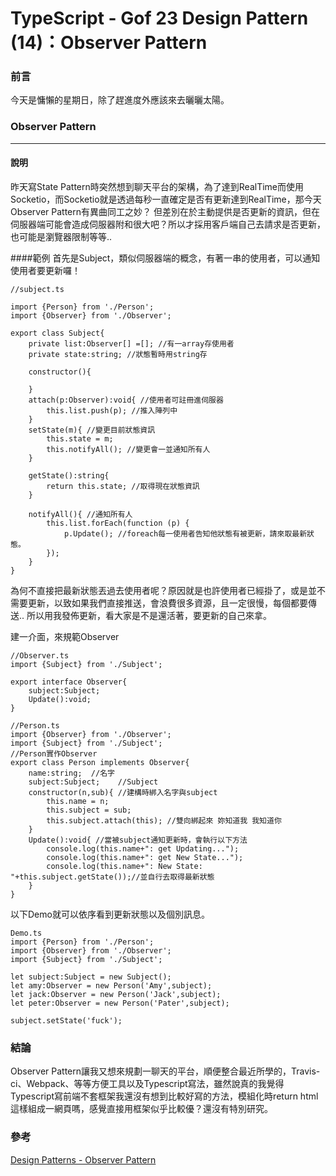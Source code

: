 # TypeScript - Gof 23 Design Pattern (14)：Observer Pattern
### 前言
今天是慵懶的星期日，除了趕進度外應該來去曬曬太陽。

### Observer Pattern
---
#### 說明
昨天寫State Pattern時突然想到聊天平台的架構，為了達到RealTime而使用Socketio，而Socketio就是透過每秒一直確定是否有更新達到RealTime，那今天Observer Pattern有異曲同工之妙？ 但差別在於主動提供是否更新的資訊，但在伺服器端可能會造成伺服器附和很大吧？所以才採用客戶端自己去請求是否更新，也可能是瀏覽器限制等等..

####範例
首先是Subject，類似伺服器端的概念，有著一串的使用者，可以通知使用者要更新囉！
```
//subject.ts

import {Person} from './Person';
import {Observer} from './Observer';

export class Subject{
    private list:Observer[] =[]; //有一array存使用者
    private state:string; //狀態暫時用string存
    
    constructor(){
        
    }
    attach(p:Observer):void{ //使用者可註冊進伺服器
        this.list.push(p); //推入陣列中
    }
    setState(m){ //變更目前狀態資訊 
        this.state = m; 
        this.notifyAll(); //變更會一並通知所有人
    }

    getState():string{
        return this.state; //取得現在狀態資訊
    }

    notifyAll(){ //通知所有人
        this.list.forEach(function (p) {
            p.Update(); //foreach每一使用者告知他狀態有被更新，請來取最新狀態。
        }); 
    }
}
```
為何不直接把最新狀態丟過去使用者呢？原因就是也許使用者已經掛了，或是並不需要更新，以致如果我們直接推送，會浪費很多資源，且一定很慢，每個都要傳送.. 所以用我發佈更新，看大家是不是還活著，要更新的自己來拿。

建一介面，來規範Observer
```
//Observer.ts
import {Subject} from './Subject';

export interface Observer{
    subject:Subject;
    Update():void;
}
```

```
//Person.ts
import {Observer} from './Observer';
import {Subject} from './Subject';
//Person實作Observer
export class Person implements Observer{
    name:string;  //名字
    subject:Subject;    //Subject
    constructor(n,sub){ //建構時綁入名字與subject
        this.name = n;
        this.subject = sub;
        this.subject.attach(this); //雙向綁起來 妳知道我 我知道你
    }
    Update():void{ //當被subject通知更新時，會執行以下方法
        console.log(this.name+": get Updating...");
        console.log(this.name+": get New State...");
        console.log(this.name+": New State: "+this.subject.getState());//並自行去取得最新狀態
    }
}
```

以下Demo就可以依序看到更新狀態以及個別訊息。
```
Demo.ts
import {Person} from './Person';
import {Observer} from './Observer';
import {Subject} from './Subject';

let subject:Subject = new Subject();
let amy:Observer = new Person('Amy',subject);
let jack:Observer = new Person('Jack',subject);
let peter:Observer = new Person('Pater',subject);

subject.setState('fuck');
```

### 結論
Observer Pattern讓我又想來規劃一聊天的平台，順便整合最近所學的，Travis-ci、Webpack、等等方便工具以及Typescript寫法，雖然說真的我覺得Typescript寫前端不套框架我還沒有想到比較好寫的方法，模組化時return html這樣組成一網頁嗎，感覺直接用框架似乎比較優？還沒有特別研究。

### 參考
[Design Patterns - Observer Pattern](https://www.tutorialspoint.com/design_pattern/observer_pattern.htm)